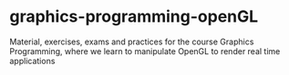 # graphics-programming-openGL
Material, exercises, exams and practices for the course Graphics Programming, where we learn to manipulate OpenGL to render real time applications
